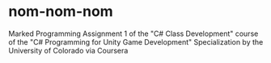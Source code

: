 # nom-nom-nom
Marked Programming Assignment 1 of the "C# Class Development" course of the "C# Programming for Unity Game Development" Specialization by the University of Colorado via Coursera
